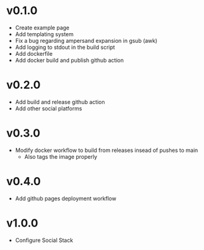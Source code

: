 # v0.1.0
* Create example page
* Add templating system
* Fix a bug regarding ampersand expansion in gsub (awk)
* Add logging to stdout in the build script
* Add dockerfile
* Add docker build and publish github action

# v0.2.0
* Add build and release github action
* Add other social platforms

# v0.3.0
* Modify docker workflow to build from releases insead of pushes to main
    - Also tags the image properly

# v0.4.0
* Add github pages deployment workflow

# v1.0.0
* Configure Social Stack
